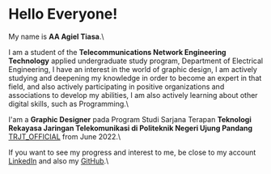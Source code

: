 # Hello Everyone!
My name is **AA Agiel Tiasa**.\

I am a student of the **Telecommunications Network Engineering Technology** applied undergraduate study program, Department of Electrical Engineering, I have an interest in the world of graphic design, I am actively studying and deepening my knowledge in order to become an expert in that field, and also actively participating in positive organizations and associations to develop my abilities, I am also actively learning about other digital skills, such as Programming.\  

I'am a **Graphic Designer** pada Program Studi Sarjana Terapan **Teknologi Rekayasa Jaringan Telekomunikasi di Politeknik Negeri Ujung Pandang** [TRJT_OFFICIAL](https://www.instagram.com/trjt_official/) from June 2022.\

If you want to see my progress and interest to me, be close to my account [LinkedIn](https://www.linkedin.com/in/aa-agiel-tiasa-5596b228a/) and also my [GitHub](https://github.com/AAAgielTiasa).\
